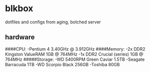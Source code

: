 # blkbox
dotfiles and configs from aging, botched server

## hardware
####CPU:
-Pentium 4 3.40GHz @ 3.912GHz
####Memory:
-2x DDR2 Kingston ValueRAM 1GB @ 764MHz
-1x DDR2 Crucial (series) 1GB @ 764MHz
#####Storage:
-WD 5400RPM Green Caviar 1.5TB
-Seagate Barracuda 1TB
-WD Scorpio Black 256GB
-Toshiba 80GB
